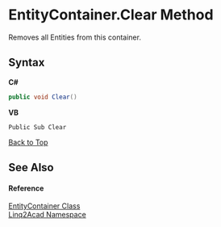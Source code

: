 # EntityContainer.Clear Method 
 

Removes all Entities from this container.

## Syntax

**C#**<br />
``` C#
public void Clear()
```

**VB**<br />
``` VB
Public Sub Clear
```
<a href="#EntityContainerClear-Method">Back to Top</a>


## See Also


#### Reference
<a href="T_Linq2Acad_EntityContainer.md#EntityContainer-Class">EntityContainer Class</a><br /><a href="N_Linq2Acad.md#Linq2Acad-Namespace">Linq2Acad Namespace</a><br />
